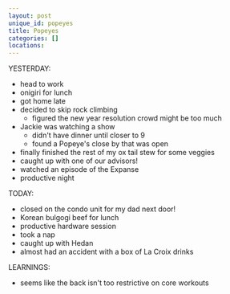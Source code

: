 ```yaml
---
layout: post
unique_id: popeyes
title: Popeyes
categories: []
locations: 
---
```


YESTERDAY:
* head to work
* onigiri for lunch
* got home late
* decided to skip rock climbing
  * figured the new year resolution crowd might be too much
* Jackie was watching a show
  * didn't have dinner until closer to 9
  * found a Popeye's close by that was open
* finally finished the rest of my ox tail stew for some veggies
* caught up with one of our advisors!
* watched an episode of the Expanse
* productive night

TODAY:
* closed on the condo unit for my dad next door!
* Korean bulgogi beef for lunch
* productive hardware session
* took a nap
* caught up with Hedan
* almost had an accident with a box of La Croix drinks

LEARNINGS:
* seems like the back isn't too restrictive on core workouts
